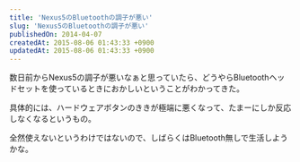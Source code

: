 ```yaml
---
title: 'Nexus5のBluetoothの調子が悪い'
slug: 'Nexus5のBluetoothの調子が悪い'
publishedOn: 2014-04-07
createdAt: 2015-08-06 01:43:33 +0900
updatedAt: 2015-08-06 01:43:33 +0900
---
```

数日前からNexus5の調子が悪いなぁと思っていたら、どうやらBluetoothヘッドセットを使っているときにおかしいということがわかってきた。

具体的には、ハードウェアボタンのききが極端に悪くなって、たまーにしか反応しなくなるというもの。

全然使えないというわけではないので、しばらくはBluetooth無しで生活しようかな。
